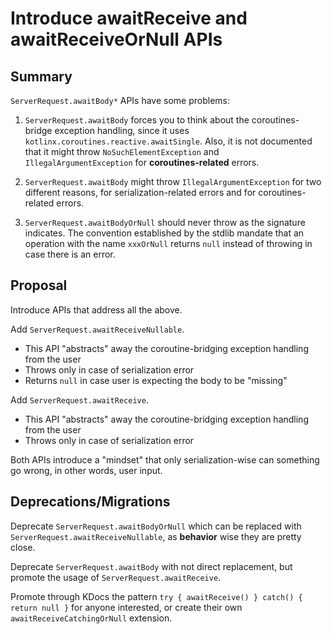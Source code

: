 # Introduce awaitReceive and awaitReceiveOrNull APIs

## Summary

`ServerRequest.awaitBody*` APIs have some problems:

1. `ServerRequest.awaitBody` forces you to think about the coroutines-bridge exception handling, since it uses
   `kotlinx.coroutines.reactive.awaitSingle`. Also, it is not documented that it might throw `NoSuchElementException`
   and `IllegalArgumentException` for **coroutines-related** errors.

2. `ServerRequest.awaitBody` might throw `IllegalArgumentException` for two different reasons, for serialization-related
   errors and for coroutines-related errors.

3. `ServerRequest.awaitBodyOrNull` should never throw as the signature indicates. The convention established by the
   stdlib mandate that an operation with the name `xxxOrNull` returns `null` instead of throwing in case there is an
   error.

## Proposal

Introduce APIs that address all the above.

Add `ServerRequest.awaitReceiveNullable`.

- This API "abstracts" away the coroutine-bridging exception handling from the user
- Throws only in case of serialization error
- Returns `null` in case user is expecting the body to be "missing"

Add `ServerRequest.awaitReceive`.

- This API "abstracts" away the coroutine-bridging exception handling from the user
- Throws only in case of serialization error

Both APIs introduce a "mindset" that only serialization-wise can something go wrong, in other words, user input.

## Deprecations/Migrations

Deprecate `ServerRequest.awaitBodyOrNull` which can be replaced with `ServerRequest.awaitReceiveNullable`, as
**behavior** wise they are pretty close.

Deprecate `ServerRequest.awaitBody` with not direct replacement, but promote the usage of `ServerRequest.awaitReceive`.

Promote through KDocs the pattern `try { awaitReceive() } catch() { return null }` for anyone interested, 
or create their own `awaitReceiveCatchingOrNull` extension.